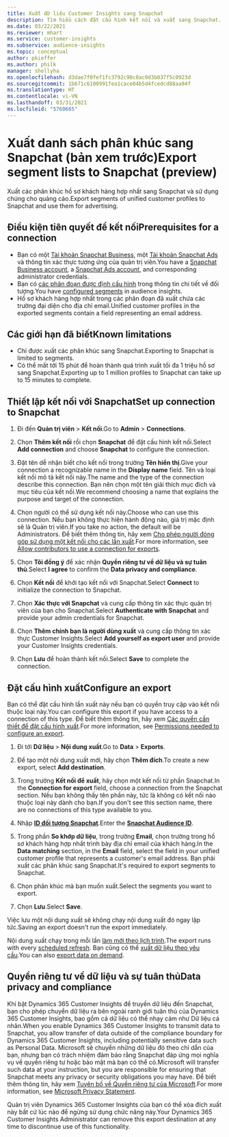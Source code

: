 ```yaml
---
title: Xuất dữ liệu Customer Insights sang Snapchat
description: Tìm hiểu cách đặt cấu hình kết nối và xuất sang Snapchat.
ms.date: 03/22/2021
ms.reviewer: mhart
ms.service: customer-insights
ms.subservice: audience-insights
ms.topic: conceptual
author: pkieffer
ms.author: philk
manager: shellyha
ms.openlocfilehash: d3dae7f0fef1fc3792c90c8ac0d3b037f5c0923d
ms.sourcegitcommit: 1b671c6100991fea1cace04b5d4fcedcd88aa94f
ms.translationtype: HT
ms.contentlocale: vi-VN
ms.lasthandoff: 03/31/2021
ms.locfileid: "5760665"
---
```

# <a name="export-segment-lists-to-snapchat-preview"></a><span data-ttu-id="f7b53-103">Xuất danh sách phân khúc sang Snapchat (bản xem trước)</span><span class="sxs-lookup"><span data-stu-id="f7b53-103">Export segment lists to Snapchat (preview)</span></span>

<span data-ttu-id="f7b53-104">Xuất các phân khúc hồ sơ khách hàng hợp nhất sang Snapchat và sử dụng chúng cho quảng cáo.</span><span class="sxs-lookup"><span data-stu-id="f7b53-104">Export segments of unified customer profiles to Snapchat and use them for advertising.</span></span> 

## <a name="prerequisites-for-a-connection"></a><span data-ttu-id="f7b53-105">Điều kiện tiên quyết để kết nối</span><span class="sxs-lookup"><span data-stu-id="f7b53-105">Prerequisites for a connection</span></span>

-   <span data-ttu-id="f7b53-106">Bạn có một [Tài khoản Snapchat Business](https://business.snapchat.com/), một [Tài khoản Snapchat Ads](https://ads.snapchat.com/) và thông tin xác thực tương ứng của quản trị viên.</span><span class="sxs-lookup"><span data-stu-id="f7b53-106">You have a [Snapchat Business account](https://business.snapchat.com/), a [Snapchat Ads account](https://ads.snapchat.com/), and corresponding administrator credentials.</span></span>
-   <span data-ttu-id="f7b53-107">Bạn có [các phân đoạn được định cấu hình](segments.md) trong thông tin chi tiết về đối tượng.</span><span class="sxs-lookup"><span data-stu-id="f7b53-107">You have [configured segments](segments.md) in audience insights.</span></span>
-   <span data-ttu-id="f7b53-108">Hồ sơ khách hàng hợp nhất trong các phân đoạn đã xuất chứa các trường đại diện cho địa chỉ email.</span><span class="sxs-lookup"><span data-stu-id="f7b53-108">Unified customer profiles in the exported segments contain a field representing an email address.</span></span>

## <a name="known-limitations"></a><span data-ttu-id="f7b53-109">Các giới hạn đã biết</span><span class="sxs-lookup"><span data-stu-id="f7b53-109">Known limitations</span></span>

- <span data-ttu-id="f7b53-110">Chỉ được xuất các phân khúc sang Snapchat.</span><span class="sxs-lookup"><span data-stu-id="f7b53-110">Exporting to Snapchat is limited to segments.</span></span>
- <span data-ttu-id="f7b53-111">Có thể mất tới 15 phút để hoàn thành quá trình xuất tối đa 1 triệu hồ sơ sang Snapchat.</span><span class="sxs-lookup"><span data-stu-id="f7b53-111">Exporting up to 1 million profiles to Snapchat can take up to 15 minutes to complete.</span></span> 

## <a name="set-up-connection-to-snapchat"></a><span data-ttu-id="f7b53-112">Thiết lập kết nối với Snapchat</span><span class="sxs-lookup"><span data-stu-id="f7b53-112">Set up connection to Snapchat</span></span>

1. <span data-ttu-id="f7b53-113">Đi đến **Quản trị viên** > **Kết nối**.</span><span class="sxs-lookup"><span data-stu-id="f7b53-113">Go to **Admin** > **Connections**.</span></span>

1. <span data-ttu-id="f7b53-114">Chọn **Thêm kết nối** rồi chọn **Snapchat** để đặt cấu hình kết nối.</span><span class="sxs-lookup"><span data-stu-id="f7b53-114">Select **Add connection** and choose **Snapchat** to configure the connection.</span></span>

1. <span data-ttu-id="f7b53-115">Đặt tên dễ nhận biết cho kết nối trong trường **Tên hiển thị**.</span><span class="sxs-lookup"><span data-stu-id="f7b53-115">Give your connection a recognizable name in the **Display name** field.</span></span> <span data-ttu-id="f7b53-116">Tên và loại kết nối mô tả kết nối này.</span><span class="sxs-lookup"><span data-stu-id="f7b53-116">The name and the type of the connection describe this connection.</span></span> <span data-ttu-id="f7b53-117">Bạn nên chọn một tên giải thích mục đích và mục tiêu của kết nối.</span><span class="sxs-lookup"><span data-stu-id="f7b53-117">We recommend choosing a name that explains the purpose and target of the connection.</span></span>

1. <span data-ttu-id="f7b53-118">Chọn người có thể sử dụng kết nối này.</span><span class="sxs-lookup"><span data-stu-id="f7b53-118">Choose who can use this connection.</span></span> <span data-ttu-id="f7b53-119">Nếu bạn không thực hiện hành động nào, giá trị mặc định sẽ là Quản trị viên.</span><span class="sxs-lookup"><span data-stu-id="f7b53-119">If you take no action, the default will be Administrators.</span></span> <span data-ttu-id="f7b53-120">Để biết thêm thông tin, hãy xem [Cho phép người đóng góp sử dụng một kết nối cho các lần xuất](connections.md#allow-contributors-to-use-a-connection-for-exports).</span><span class="sxs-lookup"><span data-stu-id="f7b53-120">For more information, see [Allow contributors to use a connection for exports](connections.md#allow-contributors-to-use-a-connection-for-exports).</span></span>

1. <span data-ttu-id="f7b53-121">Chọn **Tôi đồng ý** để xác nhận **Quyền riêng tư về dữ liệu và sự tuân thủ**.</span><span class="sxs-lookup"><span data-stu-id="f7b53-121">Select **I agree** to confirm the **Data privacy and compliance**.</span></span>

1. <span data-ttu-id="f7b53-122">Chọn **Kết nối** để khởi tạo kết nối với Snapchat.</span><span class="sxs-lookup"><span data-stu-id="f7b53-122">Select **Connect** to initialize the connection to Snapchat.</span></span>

1. <span data-ttu-id="f7b53-123">Chọn **Xác thực với Snapchat** và cung cấp thông tin xác thực quản trị viên của bạn cho Snapchat.</span><span class="sxs-lookup"><span data-stu-id="f7b53-123">Select **Authenticate with Snapchat** and provide your admin credentials for Snapchat.</span></span> 

1. <span data-ttu-id="f7b53-124">Chọn **Thêm chính bạn là người dùng xuất** và cung cấp thông tin xác thực Customer Insights.</span><span class="sxs-lookup"><span data-stu-id="f7b53-124">Select **Add yourself as export user** and provide your Customer Insights credentials.</span></span>

1. <span data-ttu-id="f7b53-125">Chọn **Lưu** để hoàn thành kết nối.</span><span class="sxs-lookup"><span data-stu-id="f7b53-125">Select **Save** to complete the connection.</span></span>

## <a name="configure-an-export"></a><span data-ttu-id="f7b53-126">Đặt cấu hình xuất</span><span class="sxs-lookup"><span data-stu-id="f7b53-126">Configure an export</span></span>

<span data-ttu-id="f7b53-127">Bạn có thể đặt cấu hình lần xuất này nếu bạn có quyền truy cập vào kết nối thuộc loại này.</span><span class="sxs-lookup"><span data-stu-id="f7b53-127">You can configure this export if you have access to a connection of this type.</span></span> <span data-ttu-id="f7b53-128">Để biết thêm thông tin, hãy xem [Các quyền cần thiết để đặt cấu hình xuất](export-destinations.md#set-up-a-new-export).</span><span class="sxs-lookup"><span data-stu-id="f7b53-128">For more information, see [Permissions needed to configure an export](export-destinations.md#set-up-a-new-export).</span></span>

1. <span data-ttu-id="f7b53-129">Đi tới **Dữ liệu** > **Nội dung xuất**.</span><span class="sxs-lookup"><span data-stu-id="f7b53-129">Go to **Data** > **Exports**.</span></span>

1. <span data-ttu-id="f7b53-130">Để tạo một nội dung xuất mới, hãy chọn **Thêm đích**.</span><span class="sxs-lookup"><span data-stu-id="f7b53-130">To create a new export, select **Add destination**.</span></span>

1. <span data-ttu-id="f7b53-131">Trong trường **Kết nối để xuất**, hãy chọn một kết nối từ phần Snapchat.</span><span class="sxs-lookup"><span data-stu-id="f7b53-131">In the **Connection for export** field, choose a connection from the Snapchat section.</span></span> <span data-ttu-id="f7b53-132">Nếu bạn không thấy tên phần này, tức là không có kết nối nào thuộc loại này dành cho bạn.</span><span class="sxs-lookup"><span data-stu-id="f7b53-132">If you don't see this section name, there are no connections of this type available to you.</span></span>

1. <span data-ttu-id="f7b53-133">Nhập [**ID đối tượng Snapchat**](https://businesshelp.snapchat.com/s/article/custom-audiences).</span><span class="sxs-lookup"><span data-stu-id="f7b53-133">Enter the [**Snapchat Audience ID**](https://businesshelp.snapchat.com/s/article/custom-audiences).</span></span>

1. <span data-ttu-id="f7b53-134">Trong phần **So khớp dữ liệu**, trong trường **Email**, chọn trường trong hồ sơ khách hàng hợp nhất trình bày địa chỉ email của khách hàng.</span><span class="sxs-lookup"><span data-stu-id="f7b53-134">In the **Data matching** section, in the **Email** field, select the field in your unified customer profile that represents a customer's email address.</span></span> <span data-ttu-id="f7b53-135">Bạn phải xuất các phân khúc sang Snapchat.</span><span class="sxs-lookup"><span data-stu-id="f7b53-135">It's required to export segments to Snapchat.</span></span>

1. <span data-ttu-id="f7b53-136">Chọn phân khúc mà bạn muốn xuất.</span><span class="sxs-lookup"><span data-stu-id="f7b53-136">Select the segments you want to export.</span></span> 

1. <span data-ttu-id="f7b53-137">Chọn **Lưu**.</span><span class="sxs-lookup"><span data-stu-id="f7b53-137">Select **Save**.</span></span>

<span data-ttu-id="f7b53-138">Việc lưu một nội dung xuất sẽ không chạy nội dung xuất đó ngay lập tức.</span><span class="sxs-lookup"><span data-stu-id="f7b53-138">Saving an export doesn't run the export immediately.</span></span>

<span data-ttu-id="f7b53-139">Nội dung xuất chạy trong mỗi lần [làm mới theo lịch trình](system.md#schedule-tab).</span><span class="sxs-lookup"><span data-stu-id="f7b53-139">The export runs with every [scheduled refresh](system.md#schedule-tab).</span></span> <span data-ttu-id="f7b53-140">Bạn cũng có thể [xuất dữ liệu theo yêu cầu](export-destinations.md#run-exports-on-demand).</span><span class="sxs-lookup"><span data-stu-id="f7b53-140">You can also [export data on demand](export-destinations.md#run-exports-on-demand).</span></span> 


## <a name="data-privacy-and-compliance"></a><span data-ttu-id="f7b53-141">Quyền riêng tư về dữ liệu và sự tuân thủ</span><span class="sxs-lookup"><span data-stu-id="f7b53-141">Data privacy and compliance</span></span>

<span data-ttu-id="f7b53-142">Khi bật Dynamics 365 Customer Insights để truyền dữ liệu đến Snapchat, bạn cho phép chuyển dữ liệu ra bên ngoài ranh giới tuân thủ của Dynamics 365 Customer Insights, bao gồm cả dữ liệu có thể nhạy cảm như Dữ liệu cá nhân.</span><span class="sxs-lookup"><span data-stu-id="f7b53-142">When you enable Dynamics 365 Customer Insights to transmit data to Snapchat, you allow transfer of data outside of the compliance boundary for Dynamics 365 Customer Insights, including potentially sensitive data such as Personal Data.</span></span> <span data-ttu-id="f7b53-143">Microsoft sẽ chuyển những dữ liệu đó theo chỉ dẫn của bạn, nhưng bạn có trách nhiệm đảm bảo rằng Snapchat đáp ứng mọi nghĩa vụ về quyền riêng tư hoặc bảo mật mà bạn có thể có.</span><span class="sxs-lookup"><span data-stu-id="f7b53-143">Microsoft will transfer such data at your instruction, but you are responsible for ensuring that Snapchat meets any privacy or security obligations you may have.</span></span> <span data-ttu-id="f7b53-144">Để biết thêm thông tin, hãy xem [Tuyên bố về Quyền riêng tư của Microsoft](https://go.microsoft.com/fwlink/?linkid=396732).</span><span class="sxs-lookup"><span data-stu-id="f7b53-144">For more information, see [Microsoft Privacy Statement](https://go.microsoft.com/fwlink/?linkid=396732).</span></span>

<span data-ttu-id="f7b53-145">Quản trị viên Dynamics 365 Customer Insights của bạn có thể xóa đích xuất này bất cứ lúc nào để ngừng sử dụng chức năng này.</span><span class="sxs-lookup"><span data-stu-id="f7b53-145">Your Dynamics 365 Customer Insights Administrator can remove this export destination at any time to discontinue use of this functionality.</span></span>

